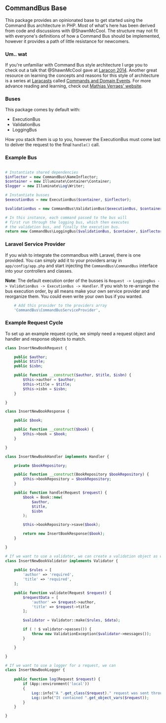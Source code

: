 ## CommandBus Base

This package provides an opinionated base to get started using the Command Bus architecture in PHP. Most of what's here has been derived from code and discussions with @ShawnMcCool. The structure may not fit with everyone's definitions of how a Command Bus should be implemented, however it provides a path of little resistance for newcomers.

### Um.. wat

If you're unfamiliar with Command Bus style architecture I urge you to check out a talk that @ShawnMcCool gave at [Laracon 2014](http://www.youtube.com/watch?v=2_380DKU93U). Another great resource on learning the concepts and reasons for this style of architecture is a series at [Laracasts](http://laracasts.com) called [Commands and Domain Events](https://laracasts.com/series/commands-and-domain-events). For more advance reading and learning, check out [Mathias Verraes' website](http://verraes.net/#talks).

### Buses

This package comes by default with:

* ExecutionBus
* ValidationBus
* LoggingBus

How you stack them is up to you, however the ExecutionBus must come last to deliver the request to the final `handle()` call.

### Example Bus
```php

# Instantiate shared dependencies
$inflector = new CommandBus\NameInflector;
$container = new Illuminate\Container\Container;
$logger = new Illuminate\Log\Writer;

# Instantiate busses
$executionBus = new ExecutionBus($container, $inflector);

$validationBus = new CommandBus\ValidationBus($executionBus, $container, $inflector, $logger);

# In this instance, each command passed to the bus will
# first run through the logging bus, which then executes
# the validation bus, and finally the execution bus.
return new CommandBus\LoggingBus($validationBus, $container, $inflector, $logger);
```

### Laravel Service Provider

If you wish to integrate the commandbus with Laravel, there is one provided. You can simply add it to your providers array in `app/config/app.php` and start injecting the `CommandBus\CommandBus` interface into your controllers and classes.

**Note**: The default execution order of the busses is `Request -> LoggingBus -> ValidationBus -> ExecutionBus -> Handler`. If you wish to re-arrange the bus execution order, by all means make your own service provider and reorganize them. You could even write your own bus if you wanted.

```php
	# Add this provider to the providers array
	'CommandBus\CommandBusServiceProvider',
```



### Example Request Cycle

To set up an example request cycle, we simply need a request object and handler and response objects to match.
```php
class InsertNewBookRequest {

	public $author;
	public $title;
	public $isbn;

	public function __construct($author, $title, $isbn) {
		$this->author = $author;
		$this->title = $title;
		$this->isbn = $isbn;
	}

}
```

```php
class InsertNewBookResponse {

	public $book;

	public function __construct($book) {
		$this->book = $book;
	}

}
```

```php
class InsertNewBookHandler implements Handler {

	private $bookRepository;

	public function __construct(BookRepository $bookRepository) {
		$this->bookRepository = $bookRepository;
	}

	public function handle(Request $request) {
		$book = Book::new(
			$author,
			$title,
			$isbn
		);

		$this->bookRepository->save($book);

		return new InsertBookResponse($book);
	}

}
```

```php
# If we want to use a validator, we can create a validation object as well
class InsertNewBookValidator implements Validator {
	
	public $rules = [
		'author' => 'required',
		'title' => 'required',
	];

	public function validate(Request $request) {
		$requestData = [
			'author' => $request->author,
			'title' => $request->title
		];

		$validator = Validator::make($rules, $data);

		if ( ! $ validator->passes()) {
			throw new ValidationException($validator->messages());
		}

	}

}
```

```php
# If we want to use a logger for a request, we can
class InsertNewBookLogger {
	
	public function log(Request $request) {
		if (App::environment('local'))
		{
			Log::info("A ".get_class($request)." request was sent through the bus.");
			Log::info("It contained ".get_object_vars($request));
		}
	}

}
```
